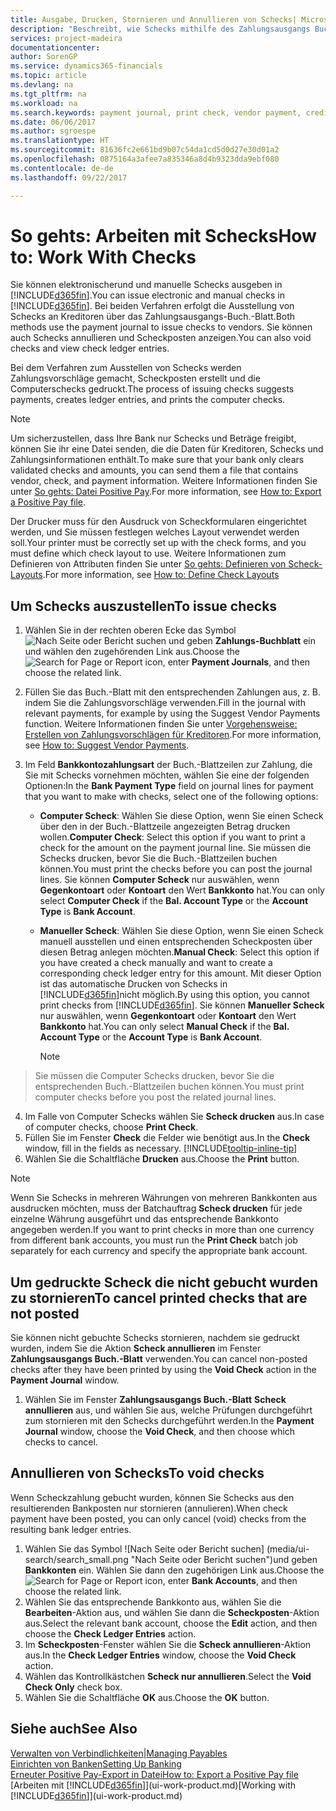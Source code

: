 ```yaml
---
title: Ausgabe, Drucken, Stornieren und Annullieren von Schecks| Microsoft Docs
description: "Beschreibt, wie Schecks mithilfe des Zahlungsausgangs Buch.-Blattes, ausgegeben, gedruckt oder annulliert werden oder wie Check-Sachposteneinträge in Financials angezeigt werden."
services: project-madeira
documentationcenter: 
author: SorenGP
ms.service: dynamics365-financials
ms.topic: article
ms.devlang: na
ms.tgt_pltfrm: na
ms.workload: na
ms.search.keywords: payment journal, print check, vendor payment, creditor, debt, balance due, AP
ms.date: 06/06/2017
ms.author: sgroespe
ms.translationtype: HT
ms.sourcegitcommit: 81636fc2e661bd9b07c54da1cd5d0d27e30d01a2
ms.openlocfilehash: 0875164a3afee7a835346a8d4b9323dda9ebf080
ms.contentlocale: de-de
ms.lasthandoff: 09/22/2017

---
```

# <a name="how-to-work-with-checks"></a><span data-ttu-id="11dc5-103">So gehts: Arbeiten mit Schecks</span><span class="sxs-lookup"><span data-stu-id="11dc5-103">How to: Work With Checks</span></span>
<span data-ttu-id="11dc5-104">Sie können elektronischerund und manuelle Schecks ausgeben in [!INCLUDE[d365fin](includes/d365fin_md.md)].</span><span class="sxs-lookup"><span data-stu-id="11dc5-104">You can issue electronic and manual checks in [!INCLUDE[d365fin](includes/d365fin_md.md)].</span></span> <span data-ttu-id="11dc5-105">Bei beiden Verfahren erfolgt die Ausstellung von Schecks an Kreditoren über das Zahlungsausgangs-Buch.-Blatt.</span><span class="sxs-lookup"><span data-stu-id="11dc5-105">Both methods use the payment journal to issue checks to vendors.</span></span> <span data-ttu-id="11dc5-106">Sie können auch Schecks annullieren und Scheckposten anzeigen.</span><span class="sxs-lookup"><span data-stu-id="11dc5-106">You can also void checks and view check ledger entries.</span></span>

<span data-ttu-id="11dc5-107">Bei dem Verfahren zum Ausstellen von Schecks werden Zahlungsvorschläge gemacht, Scheckposten erstellt und die Computerschecks gedruckt.</span><span class="sxs-lookup"><span data-stu-id="11dc5-107">The process of issuing checks suggests payments, creates ledger entries, and prints the computer checks.</span></span>

> [!NOTE]  
>   <span data-ttu-id="11dc5-108">Um sicherzustellen, dass Ihre Bank nur Schecks und Beträge freigibt, können Sie ihr eine Datei senden, die die Daten für Kreditoren, Schecks und Zahlungsinformationen enthält.</span><span class="sxs-lookup"><span data-stu-id="11dc5-108">To make sure that your bank only clears validated checks and amounts, you can send them a file that contains vendor, check, and payment information.</span></span> <span data-ttu-id="11dc5-109">Weitere Informationen finden Sie unter [So gehts: Datei Positive Pay](finance-how-positive-pay.md).</span><span class="sxs-lookup"><span data-stu-id="11dc5-109">For more information, see [How to: Export a Positive Pay file](finance-how-positive-pay.md).</span></span>

<span data-ttu-id="11dc5-110">Der Drucker muss für den Ausdruck von Scheckformularen eingerichtet werden, und Sie müssen festlegen welches Layout verwendet werden soll.</span><span class="sxs-lookup"><span data-stu-id="11dc5-110">Your printer must be correctly set up with the check forms, and you must define which check layout to use.</span></span> <span data-ttu-id="11dc5-111">Weitere Informationen zum Definieren von Attributen finden Sie unter [So gehts: Definieren von Scheck-Layouts](finance-how-define-check-layouts.md).</span><span class="sxs-lookup"><span data-stu-id="11dc5-111">For more information, see [How to: Define Check Layouts](finance-how-define-check-layouts.md)</span></span>

## <a name="to-issue-checks"></a><span data-ttu-id="11dc5-112">Um Schecks auszustellen</span><span class="sxs-lookup"><span data-stu-id="11dc5-112">To issue checks</span></span>
1. <span data-ttu-id="11dc5-113">Wählen Sie in der rechten oberen Ecke das Symbol ![Nach Seite oder Bericht suchen](media/ui-search/search_small.png "Nach Seite oder Bericht suchen") und geben **Zahlungs-Buchblatt** ein und wählen den zugehörenden Link aus.</span><span class="sxs-lookup"><span data-stu-id="11dc5-113">Choose the ![Search for Page or Report](media/ui-search/search_small.png "Search for Page or Report icon") icon, enter **Payment Journals**, and then choose the related link.</span></span>
2. <span data-ttu-id="11dc5-114">Füllen Sie das Buch.-Blatt mit den entsprechenden Zahlungen aus, z. B. indem Sie die Zahlungsvorschläge verwenden.</span><span class="sxs-lookup"><span data-stu-id="11dc5-114">Fill in the journal with relevant payments, for example by using the Suggest Vendor Payments function.</span></span> <span data-ttu-id="11dc5-115">Weitere Informationen finden Sie unter [Vorgehensweise: Erstellen von Zahlungsvorschlägen für Kreditoren](payables-how-suggest-vendor-payments.md).</span><span class="sxs-lookup"><span data-stu-id="11dc5-115">For more information, see [How to: Suggest Vendor Payments](payables-how-suggest-vendor-payments.md).</span></span>
3. <span data-ttu-id="11dc5-116">Im Feld **Bankkontozahlungsart** der Buch.-Blattzeilen zur Zahlung, die Sie mit Schecks vornehmen möchten, wählen Sie eine der folgenden Optionen:</span><span class="sxs-lookup"><span data-stu-id="11dc5-116">In the **Bank Payment Type** field on journal lines for payment that you want to make with checks, select one of the following options:</span></span>

   * <span data-ttu-id="11dc5-117">**Computer Scheck**: Wählen Sie diese Option, wenn Sie einen Scheck über den in der Buch.-Blattzeile angezeigten Betrag drucken wollen.</span><span class="sxs-lookup"><span data-stu-id="11dc5-117">**Computer Check**: Select this option if you want to print a check for the amount on the payment journal line.</span></span> <span data-ttu-id="11dc5-118">Sie müssen die Schecks drucken, bevor Sie die Buch.-Blattzeilen buchen können.</span><span class="sxs-lookup"><span data-stu-id="11dc5-118">You must print the checks before you can post the journal lines.</span></span> <span data-ttu-id="11dc5-119">Sie können **Computer Scheck** nur auswählen, wenn **Gegenkontoart** oder **Kontoart** den Wert **Bankkonto** hat.</span><span class="sxs-lookup"><span data-stu-id="11dc5-119">You can only select **Computer Check** if the **Bal. Account Type** or the **Account Type** is **Bank Account**.</span></span>
   * <span data-ttu-id="11dc5-120">**Manueller Scheck**: Wählen Sie diese Option, wenn Sie einen Scheck manuell ausstellen und einen entsprechenden Scheckposten über diesen Betrag anlegen möchten.</span><span class="sxs-lookup"><span data-stu-id="11dc5-120">**Manual Check**: Select this option if you have created a check manually and want to create a corresponding check ledger entry for this amount.</span></span> <span data-ttu-id="11dc5-121">Mit dieser Option ist das automatische Drucken von Schecks in [!INCLUDE[d365fin](includes/d365fin_md.md)]nicht möglich.</span><span class="sxs-lookup"><span data-stu-id="11dc5-121">By using this option, you cannot print checks from [!INCLUDE[d365fin](includes/d365fin_md.md)].</span></span> <span data-ttu-id="11dc5-122">Sie können **Manueller Scheck** nur auswählen, wenn **Gegenkontoart** oder **Kontoart** den Wert **Bankkonto** hat.</span><span class="sxs-lookup"><span data-stu-id="11dc5-122">You can only select **Manual Check** if the **Bal. Account Type** or the **Account Type** is **Bank Account**.</span></span>

     > [!NOTE]  
>   <span data-ttu-id="11dc5-123">Sie müssen die Computer Schecks drucken, bevor Sie die entsprechenden Buch.-Blattzeilen buchen können.</span><span class="sxs-lookup"><span data-stu-id="11dc5-123">You must print computer checks before you post the related journal lines.</span></span>
4. <span data-ttu-id="11dc5-124">Im Falle von Computer Schecks wählen Sie **Scheck drucken** aus.</span><span class="sxs-lookup"><span data-stu-id="11dc5-124">In case of computer checks, choose **Print Check**.</span></span>
5. <span data-ttu-id="11dc5-125">Füllen Sie im Fenster **Check** die Felder wie benötigt aus.</span><span class="sxs-lookup"><span data-stu-id="11dc5-125">In the **Check** window, fill in the fields as necessary.</span></span> [!INCLUDE[tooltip-inline-tip](includes/tooltip-inline-tip_md.md)]
6. <span data-ttu-id="11dc5-126">Wählen Sie die Schaltfläche **Drucken** aus.</span><span class="sxs-lookup"><span data-stu-id="11dc5-126">Choose the **Print** button.</span></span>

> [!NOTE]  
>   <span data-ttu-id="11dc5-127">Wenn Sie Schecks in mehreren Währungen von mehreren Bankkonten aus ausdrucken möchten, muss der Batchauftrag **Scheck drucken** für jede einzelne Währung ausgeführt und das entsprechende Bankkonto angegeben werden.</span><span class="sxs-lookup"><span data-stu-id="11dc5-127">If you want to print checks in more than one currency from different bank accounts, you must run the **Print Check** batch job separately for each currency and specify the appropriate bank account.</span></span>

## <a name="to-cancel-printed-checks-that-are-not-posted"></a><span data-ttu-id="11dc5-128">Um gedruckte Scheck die nicht gebucht wurden zu stornieren</span><span class="sxs-lookup"><span data-stu-id="11dc5-128">To cancel printed checks that are not posted</span></span>
<span data-ttu-id="11dc5-129">Sie können nicht gebuchte Schecks stornieren, nachdem sie gedruckt wurden, indem Sie die Aktion **Scheck annullieren** im Fenster **Zahlungsausgangs Buch.-Blatt** verwenden.</span><span class="sxs-lookup"><span data-stu-id="11dc5-129">You can cancel non-posted checks after they have been printed by using the **Void Check** action in the **Payment Journal** window.</span></span>

1. <span data-ttu-id="11dc5-130">Wählen Sie im Fenster **Zahlungsausgangs Buch.-Blatt** **Scheck annullieren** aus, und wählen Sie aus, welche Prüfungen durchgeführt zum stornieren mit den Schecks durchgeführt werden.</span><span class="sxs-lookup"><span data-stu-id="11dc5-130">In the **Payment Journal** window, choose the **Void Check**, and then choose which checks to cancel.</span></span>

## <a name="to-void-checks"></a><span data-ttu-id="11dc5-131">Annullieren von Schecks</span><span class="sxs-lookup"><span data-stu-id="11dc5-131">To void checks</span></span>
<span data-ttu-id="11dc5-132">Wenn Scheckzahlung gebucht wurden, können Sie Schecks aus den resultierenden Bankposten nur stornieren (annulieren).</span><span class="sxs-lookup"><span data-stu-id="11dc5-132">When check payment have been posted, you can only cancel (void) checks from the resulting bank ledger entries.</span></span>

1. <span data-ttu-id="11dc5-133">Wählen Sie das Symbol ![Nach Seite oder Bericht suchen] (media/ui-search/search_small.png "Nach Seite oder Bericht suchen")und geben **Bankkonten** ein. Wählen Sie dann den zugehörigen Link aus.</span><span class="sxs-lookup"><span data-stu-id="11dc5-133">Choose the ![Search for Page or Report](media/ui-search/search_small.png "Search for Page or Report icon") icon, enter **Bank Accounts**, and then choose the related link.</span></span>
2. <span data-ttu-id="11dc5-134">Wählen Sie das entsprechende Bankkonto aus, wählen Sie die **Bearbeiten**-Aktion aus, und wählen Sie dann die **Scheckposten**-Aktion aus.</span><span class="sxs-lookup"><span data-stu-id="11dc5-134">Select the relevant bank account, choose the **Edit** action, and then choose the **Check Ledger Entries** action.</span></span>
3. <span data-ttu-id="11dc5-135">Im **Scheckposten**-Fenster wählen Sie die **Scheck annullieren**-Aktion aus.</span><span class="sxs-lookup"><span data-stu-id="11dc5-135">In the **Check Ledger Entries** window, choose the **Void Check** action.</span></span>
4. <span data-ttu-id="11dc5-136">Wählen das Kontrollkästchen **Scheck nur annullieren**.</span><span class="sxs-lookup"><span data-stu-id="11dc5-136">Select the **Void Check Only** check box.</span></span>
5. <span data-ttu-id="11dc5-137">Wählen Sie die Schaltfläche **OK** aus.</span><span class="sxs-lookup"><span data-stu-id="11dc5-137">Choose the **OK** button.</span></span>

## <a name="see-also"></a><span data-ttu-id="11dc5-138">Siehe auch</span><span class="sxs-lookup"><span data-stu-id="11dc5-138">See Also</span></span>
[<span data-ttu-id="11dc5-139">Verwalten von Verbindlichkeiten|</span><span class="sxs-lookup"><span data-stu-id="11dc5-139">Managing Payables</span></span>](payables-manage-payables.md)  
[<span data-ttu-id="11dc5-140">Einrichten von Banken</span><span class="sxs-lookup"><span data-stu-id="11dc5-140">Setting Up Banking</span></span>](bank-setup-banking.md)  
[<span data-ttu-id="11dc5-141">Erneuter Positive Pay-Export in Datei</span><span class="sxs-lookup"><span data-stu-id="11dc5-141">How to: Export a Positive Pay file</span></span>](finance-how-positive-pay.md)  
<span data-ttu-id="11dc5-142">[Arbeiten mit [!INCLUDE[d365fin](includes/d365fin_md.md)]](ui-work-product.md)</span><span class="sxs-lookup"><span data-stu-id="11dc5-142">[Working with [!INCLUDE[d365fin](includes/d365fin_md.md)]](ui-work-product.md)</span></span>  

